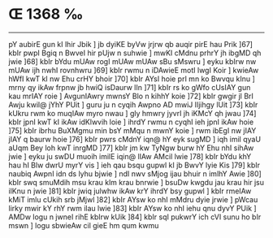 # Œ 1368 ‰
---
pY aubirE gun kI lhir Jbik ] jb dyiKE byVw jrjrw qb auqir pirE
hau Prik ]67] kbIr pwpI Bgiq n BwveI hir pUjw n suhwie ] mwKI
cMdnu prhrY jh ibgMD qh jwie ]68] kbIr bYdu mUAw rogI mUAw mUAw sBu
sMswru ] eyku kbIrw nw mUAw ijh nwhI rovnhwru ]69] kbIr rwmu n
iDAwieE motI lwgI Koir ] kwieAw hWfI kwT kI nw Ehu crHY bhoir ]70]
kbIr AYsI hoie prI mn ko Bwvqu kInu ] mrny qy ikAw frpnw jb hwiQ
isDaurw lIn ]71] kbIr rs ko gWfo cUsIAY gun kau mrIAY roie ]
AvgunIAwry mwnsY Blo n kihhY koie ]72] kbIr gwgir jl BrI Awju
kwil@ jYhY PUit ] guru ju n cyqih Awpno AD mwiJ lIjihgy lUit ]73]
kbIr kUkru rwm ko muqIAw myro nwau ] gly hmwry jyvrI jh iKMcY qh jwau
]74] kbIr jpnI kwT kI ikAw idKlwvih loie ] ihrdY rwmu n cyqhI
ieh jpnI ikAw hoie ]75] kbIr ibrhu BuXMgmu min bsY mMqu n mwnY koie
] rwm ibEgI nw jIAY jIAY q baurw hoie ]76] kbIr pwrs cMdnY iqn@ hY
eyk sugMD ] iqh imil qyaU aUqm Bey loh kwT inrgMD ]77] kbIr jm kw
TyNgw burw hY Ehu nhI sihAw jwie ] eyku ju swDU muoih imilE iqin@ lIAw
AMcil lwie ]78] kbIr bYdu khY hau hI Blw dwrU myrY vis ] ieh qau
bsqu gupwl kI jb BwvY lyie Kis ]79] kbIr naubiq AwpnI idn ds
lyhu bjwie ] ndI nwv sMjog ijau bhuir n imlhY Awie ]80] kbIr swq
smuMdih msu krau klm krau bnrwie ] bsuDw kwgdu jau krau hir jsu
ilKnu n jwie ]81] kbIr jwiq julwhw ikAw krY ihrdY bsy gupwl ]
kbIr rmeIAw kMiT imlu cUkih srb jMjwl ]82] kbIr AYsw ko nhI mMdru
dyie jrwie ] pWcau lirky mwir kY rhY rwm ilau lwie ]83] kbIr AYsw
ko nhI iehu qnu dyvY PUik ] AMDw logu n jwneI rihE kbIrw kUik ]84]
kbIr sqI pukwrY ich cVI sunu ho bIr mswn ] logu sbwieAw cil gieE
hm qum kwmu
####
